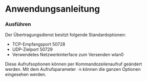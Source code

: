 # Anwendungsanleitung
### Ausführen
Der Übertragungsdienst besitzt folgende Standardoptionen:

 * TCP-Empfangsport 50728 
 * UDP-Zielport 50729
 * Verwendetes Netzwerkinterface zum Versenden wlan0
 
Diese Aufrufsoptionen können per Kommandozeilenaufruf geändert werden. Mit dem Aufrufsparameter `-h` können die ganzen Optionen eingesehen werden.

